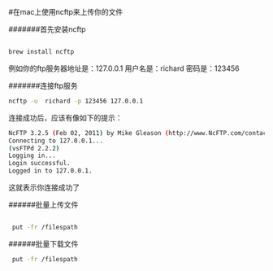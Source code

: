 
#在mac上使用ncftp来上传你的文件

#######首先安装ncftp
```sh

brew install ncftp
```

例如你的ftp服务器地址是：127.0.0.1  用户名是：richard  密码是：123456

#######连接ftp服务
```sh
ncftp -u  richard -p 123456 127.0.0.1
```
连接成功后，应该有像如下的提示：

```sh
NcFTP 3.2.5 (Feb 02, 2011) by Mike Gleason (http://www.NcFTP.com/contact/).
Connecting to 127.0.0.1...
(vsFTPd 2.2.2)
Logging in...
Login successful.
Logged in to 127.0.0.1.
```

这就表示你连接成功了

######批量上传文件

```sh

 put -fr /filespath

 ```

######批量下载文件
```sh
 put -fr /filespath
```

